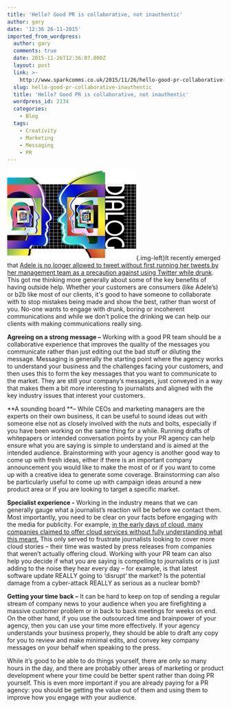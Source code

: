 ```yaml
---
title: 'Hello? Good PR is collaborative, not inauthentic'
author: gary
date: '12:36 26-11-2015'
imported_from_wordpress:
  author: gary
  comments: true
  date: 2015-11-26T12:36:07.000Z
  layout: post
  link: >-
    http://www.sparkcomms.co.uk/2015/11/26/hello-good-pr-collaborative-inauthentic/
  slug: hello-good-pr-collaborative-inauthentic
  title: 'Hello? Good PR is collaborative, not inauthentic'
  wordpress_id: 2134
  categories:
    - Blog
  tags:
    - Creativity
    - Marketing
    - Messaging
    - PR
---
```


![faces-63516_640](faces-63516_640-300x212.jpg){.img-left}It recently emerged that [Adele is no longer allowed to tweet without first running her tweets by her management team as a precaution against using Twitter while drunk](http://www.telegraph.co.uk/news/celebritynews/11979196/Adele-Twitter-ban-due-to-drunk-tweeting.html). This got me thinking more generally about some of the key benefits of having outside help. Whether your customers are consumers (like Adele’s) or b2b like most of our clients, it's good to have someone to collaborate with to stop mistakes being made and show the best, rather than worst of you. No-one wants to engage with drunk, boring or incoherent communications and while we don’t police the drinking we can help our clients with making communications really sing.

**Agreeing on a strong message –** Working with a good PR team should be a collaborative experience that improves the quality of the messages you communicate rather than just editing out the bad stuff or diluting the message. Messaging is generally the starting point where the agency works to understand your business and the challenges facing your customers, and then uses this to form the key messages that you want to communicate to the market. They are still your company’s messages, just conveyed in a way that makes them a bit more interesting to journalists and aligned with the key industry issues that interest your customers.

**A sounding board **– While CEOs and marketing managers are the experts on their own business, it can be useful to sound ideas out with someone else not as closely involved with the nuts and bolts, especially if you have been working on the same thing for a while. Running drafts of whitepapers or intended conversation points by your PR agency can help ensure what you are saying is simple to understand and is aimed at the intended audience. Brainstorming with your agency is another good way to come up with fresh ideas, either if there is an important company announcement you would like to make the most of or if you want to come up with a creative idea to generate some coverage. Brainstorming can also be particularly useful to come up with campaign ideas around a new product area or if you are looking to target a specific market.

**Specialist experience -** Working in the industry means that we can generally gauge what a journalist’s reaction will be before we contact them. Most importantly, you need to be clear on your facts before engaging with the media for publicity. For example, [in the early days of cloud, many companies claimed to offer cloud services without fully understanding what this meant.](http://www.techrepublic.com/blog/the-enterprise-cloud/the-curse-of-cloudwashing-lives-on/) This only served to frustrate journalists looking to cover more cloud stories – their time was wasted by press releases from companies that weren’t actually offering cloud. Working with your PR team can also help you decide if what you are saying is compelling to journalists or is just adding to the noise they hear every day – for example, is that latest software update REALLY going to ‘disrupt’ the market? Is the potential damage from a cyber-attack REALLY as serious as a nuclear bomb?

**Getting your time back –** It can be hard to keep on top of sending a regular stream of company news to your audience when you are firefighting a massive customer problem or in back to back meetings for weeks on end. On the other hand, if you use the outsourced time and brainpower of your agency, then you can use your time more effectively. If your agency understands your business properly, they should be able to draft any copy for you to review and make minimal edits, and convey key company messages on your behalf when speaking to the press.

While it’s good to be able to do things yourself, there are only so many hours in the day, and there are probably other areas of marketing or product development where your time could be better spent rather than doing PR yourself. This is even more important if you are already paying for a PR agency: you should be getting the value out of them and using them to improve how you engage with your audience.
